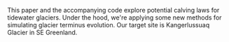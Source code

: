 This paper and the accompanying code explore potential calving laws for tidewater glaciers.
Under the hood, we're applying some new methods for simulating glacier terminus evolution.
Our target site is Kangerlussuaq Glacier in SE Greenland.
